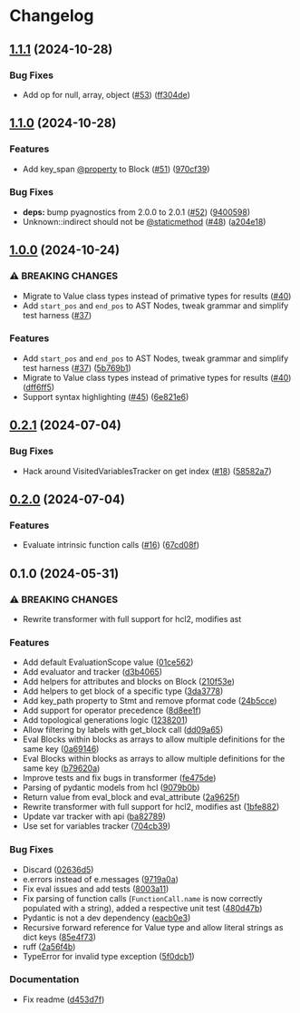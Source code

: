 # Changelog

## [1.1.1](https://github.com/risqcapital/pyhcl2/compare/v1.1.0...v1.1.1) (2024-10-28)


### Bug Fixes

* Add  op for null, array, object ([#53](https://github.com/risqcapital/pyhcl2/issues/53)) ([ff304de](https://github.com/risqcapital/pyhcl2/commit/ff304ded5979307f4328939e249c485aef186052))

## [1.1.0](https://github.com/risqcapital/pyhcl2/compare/v1.0.0...v1.1.0) (2024-10-28)


### Features

* Add key_span [@property](https://github.com/property) to Block ([#51](https://github.com/risqcapital/pyhcl2/issues/51)) ([970cf39](https://github.com/risqcapital/pyhcl2/commit/970cf393dec911f254da48663162f49b181e5b15))


### Bug Fixes

* **deps:** bump pyagnostics from 2.0.0 to 2.0.1 ([#52](https://github.com/risqcapital/pyhcl2/issues/52)) ([9400598](https://github.com/risqcapital/pyhcl2/commit/94005987a9984319db99b11b728e09047aa8331d))
* Unknown::indirect should not be [@staticmethod](https://github.com/staticmethod) ([#48](https://github.com/risqcapital/pyhcl2/issues/48)) ([a204e18](https://github.com/risqcapital/pyhcl2/commit/a204e1890d982b2199cef7967e901d5f8187c714))

## [1.0.0](https://github.com/risqcapital/pyhcl2/compare/v0.2.1...v1.0.0) (2024-10-24)


### ⚠ BREAKING CHANGES

* Migrate to Value class types instead of primative types for results ([#40](https://github.com/risqcapital/pyhcl2/issues/40))
* Add `start_pos` and `end_pos` to AST Nodes, tweak grammar and simplify test harness ([#37](https://github.com/risqcapital/pyhcl2/issues/37))

### Features

* Add `start_pos` and `end_pos` to AST Nodes, tweak grammar and simplify test harness ([#37](https://github.com/risqcapital/pyhcl2/issues/37)) ([5b769b1](https://github.com/risqcapital/pyhcl2/commit/5b769b141e49c2076f400c01e5bf320e563bfc24))
* Migrate to Value class types instead of primative types for results ([#40](https://github.com/risqcapital/pyhcl2/issues/40)) ([dff6ff5](https://github.com/risqcapital/pyhcl2/commit/dff6ff5d444aef08596ceedc8b1a0fd664a9e0f7))
* Support syntax highlighting ([#45](https://github.com/risqcapital/pyhcl2/issues/45)) ([6e821e6](https://github.com/risqcapital/pyhcl2/commit/6e821e6de0de8f66c946232b86c50367791deadd))

## [0.2.1](https://github.com/risqcapital/pyhcl2/compare/v0.2.0...v0.2.1) (2024-07-04)


### Bug Fixes

* Hack around VisitedVariablesTracker on get index ([#18](https://github.com/risqcapital/pyhcl2/issues/18)) ([58582a7](https://github.com/risqcapital/pyhcl2/commit/58582a75d3ffb3d79c97899bdea3914b710ea5a6))

## [0.2.0](https://github.com/risqcapital/pyhcl2/compare/v0.1.0...v0.2.0) (2024-07-04)


### Features

* Evaluate intrinsic function calls ([#16](https://github.com/risqcapital/pyhcl2/issues/16)) ([67cd08f](https://github.com/risqcapital/pyhcl2/commit/67cd08f0a917648ed9faf2f8b3c6f45057b1043a))

## 0.1.0 (2024-05-31)


### ⚠ BREAKING CHANGES

* Rewrite transformer with full support for hcl2, modifies ast

### Features

* Add default EvaluationScope value ([01ce562](https://github.com/risqcapital/pyhcl2/commit/01ce5622a0e5bfd5ce1b5e69f09318a77bd8137a))
* Add evaluator and tracker ([d3b4065](https://github.com/risqcapital/pyhcl2/commit/d3b4065f180cb9293381da459e2a4d2d885a0e23))
* Add helpers for attributes and blocks on Block ([210f53e](https://github.com/risqcapital/pyhcl2/commit/210f53ebae2dd373dfb4184d04df63f596d8f699))
* Add helpers to get block of a specific type ([3da3778](https://github.com/risqcapital/pyhcl2/commit/3da37787b29fa883ee7ea58892b09ba7b326f984))
* Add key_path property to Stmt and remove pformat code ([24b5cce](https://github.com/risqcapital/pyhcl2/commit/24b5cce12d666e30811a60499f1187de9b0ea3e2))
* Add support for operator precedence ([8d8ee1f](https://github.com/risqcapital/pyhcl2/commit/8d8ee1f589406910f95a1e9a226008ee4018f909))
* Add topological generations logic ([1238201](https://github.com/risqcapital/pyhcl2/commit/123820114aab7877c8fb3a5ba2295c1a5b6d19a3))
* Allow filtering by labels with get_block call ([dd09a65](https://github.com/risqcapital/pyhcl2/commit/dd09a65628620e89be25d81d655366e863221b0f))
* Eval Blocks within blocks as arrays to allow multiple definitions for the same key ([0a69146](https://github.com/risqcapital/pyhcl2/commit/0a69146068b520952e68ecb6c191dfc49489e039))
* Eval Blocks within blocks as arrays to allow multiple definitions for the same key ([b79620a](https://github.com/risqcapital/pyhcl2/commit/b79620a9e037e0ed34eb32d2b9bd57bd72a9852d))
* Improve tests and fix bugs in transformer ([fe475de](https://github.com/risqcapital/pyhcl2/commit/fe475de1b5aab0777420e3221c47d110fd251d03))
* Parsing of pydantic models from hcl ([9079b0b](https://github.com/risqcapital/pyhcl2/commit/9079b0be9a65098f7cba02b33e36573608cf3dda))
* Return value from eval_block and eval_attribute ([2a9625f](https://github.com/risqcapital/pyhcl2/commit/2a9625f8a55ef6666790988942b928358b89eb0d))
* Rewrite transformer with full support for hcl2, modifies ast ([1bfe882](https://github.com/risqcapital/pyhcl2/commit/1bfe882578193887b8651f887a02e84670320eb9))
* Update var tracker with api ([ba82789](https://github.com/risqcapital/pyhcl2/commit/ba8278937b295ade0a407c8316c15dc62def5647))
* Use set for variables tracker ([704cb39](https://github.com/risqcapital/pyhcl2/commit/704cb39eb4a5168117954afeae12d1ee61c88712))


### Bug Fixes

* Discard ([02636d5](https://github.com/risqcapital/pyhcl2/commit/02636d5c33694ed81c71a611a513ad69f9c3bca5))
* e.errors instead of e.messages ([9719a0a](https://github.com/risqcapital/pyhcl2/commit/9719a0a97985a3403d80d2c7c4bf0c3628e4e987))
* Fix eval issues and add tests ([8003a11](https://github.com/risqcapital/pyhcl2/commit/8003a119b6cdc1cc5b7057dd9d4c0d2c0bb23087))
* Fix parsing of function calls (`FunctionCall.name` is now correctly populated with a string), added a respective unit test ([480d47b](https://github.com/risqcapital/pyhcl2/commit/480d47bdbe774d4b9063b9c2a06f38ad1848e25e))
* Pydantic is not a dev dependency ([eacb0e3](https://github.com/risqcapital/pyhcl2/commit/eacb0e37d6168b3538b50783b42a3e1b238e9905))
* Recursive forward reference for Value type and allow literal strings as dict keys ([85e4f73](https://github.com/risqcapital/pyhcl2/commit/85e4f7355d61a111b40641321ab0e4f7d3162ae3))
* ruff ([2a56f4b](https://github.com/risqcapital/pyhcl2/commit/2a56f4b7bbc1198e5691d8a3881b2abb1ad2f07a))
* TypeError for invalid type exception ([5f0dcb1](https://github.com/risqcapital/pyhcl2/commit/5f0dcb15923d6e327cbb5d89d4b7aa76c25e0b3c))


### Documentation

* Fix readme ([d453d7f](https://github.com/risqcapital/pyhcl2/commit/d453d7f879ef8427d73b64628de64e114b947b8b))

